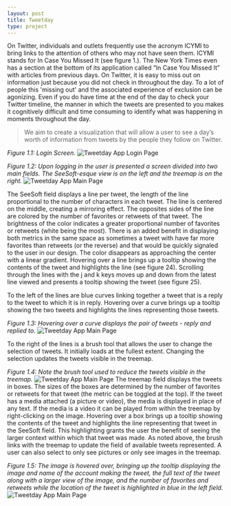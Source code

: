 ```yaml
---
layout: post
title: Tweetday
type: project
---
```


On Twitter, individuals and outlets frequently use the acronym ICYMI to bring links to the attention of others who may not have seen them. ICYMI stands for In Case You Missed It (see figure 1.). The New York Times even has a section at the bottom of its application called “In Case You Missed It” with articles from previous days. On Twitter, it is easy to miss out on information just because you did not check in throughout the day. To a lot of people this 'missing out' and the associated experience of exclusion can be agonizing. Even if you do have time at the end of the day to check your Twitter timeline, the manner in which the tweets are presented to you makes it cognitively difficult and time consuming to identify what was happening in moments throughout the day.

> We aim to create a visualization that will allow a user to see a day’s worth of information from tweets by the people they follow on Twitter.

*Figure 1.1: Login Screen.*
<img alt="Tweetday App Login Page" class="materialboxed" src="{{ site.baseurl }}/assets/images/optimized/tweetday_app_1.png"/>

*Figure 1.2: Upon logging in the user is presented a screen divided into two main fields. The SeeSoft-esque view is on the left and the treemap is on the right.*
<img alt="Tweetday App Main Page" class="materialboxed" src="{{ site.baseurl }}/assets/images/optimized/tweetday_app_2.png"/>

The SeeSoft field displays a line per tweet, the length of the line proportional to the number of characters in each tweet. The line is centered on the middle, creating a mirroring effect. The opposites sides of the line are colored by the number of favorites or retweets of that tweet. The brightness of the color indicates a greater proportional number of favorites or retweets (white being the most). There is an added benefit in displaying both metrics in the same space as sometimes a tweet with have far more favorites than retweets (or the reverse) and that would be quickly signaled to the user in our design. The color disappears as approaching the center with a linear gradient. Hovering over a line brings up a tooltip showing the contents of the tweet and highlights the line (see figure 24). Scrolling through the lines with the j and k keys moves up and down from the latest line viewed and presents a tooltip showing the tweet (see figure 25).

To the left of the lines are blue curves linking together a tweet that is a reply to the tweet to which it is in reply. Hovering over a curve brings up a tooltip showing the two tweets and highlights the lines representing those tweets.

*Figure 1.3: Hovering over a curve displays the pair of tweets - reply and replied to.*
<img alt="Tweetday App Main Page" class="materialboxed" src="{{ site.baseurl }}/assets/images/optimized/tweetday_app_3.png"/>

To the right of the lines is a brush tool that allows the user to change the selection of tweets. It initially loads at the fullest extent. Changing the selection updates the tweets visible in the treemap.

*Figure 1.4: Note the brush tool used to reduce the tweets visible in the treemap.*
<img alt="Tweetday App Main Page" class="materialboxed" src="{{ site.baseurl }}/assets/images/optimized/tweetday_app_4.png"/>
The treemap field displays the tweets in boxes. The sizes of the boxes are determined by the number of favorites or retweets for that tweet (the metric can be toggled at the top). If the tweet has a media attached (a picture or video), the media is displayed in place of any text. If the media is a video it can be played from within the treemap by right-clicking on the image. Hovering over a box brings up a tooltip showing the contents of the tweet and highlights the line representing that tweet in the SeeSoft field. This highlighting grants the user the benefit of seeing the larger context within which that tweet was made. As noted above, the brush links with the treemap to update the field of available tweets represented. A user can also select to only see pictures or only see images in the treemap.

*Figure 1.5: The image is hovered over, bringing up the tooltip displaying the image and name of the account making the tweet, the full text of the tweet along with a larger view of the image, and the number of favorites and retweets while the location of the tweet is highlighted in blue in the left field.*
<img alt="Tweetday App Main Page" class="materialboxed" src="{{ site.baseurl }}/assets/images/optimized/tweetday_app_5.png"/>